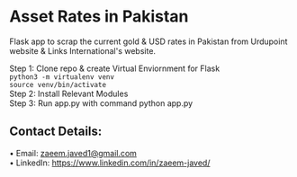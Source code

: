 # Asset Rates in Pakistan
Flask app to scrap the current gold & USD rates in Pakistan from Urdupoint website & Links International's website.

Step 1: Clone repo & create Virtual Enviornment for Flask  
```python3 -m virtualenv venv```  
```source venv/bin/activate```  
Step 2: Install Relevant Modules  
Step 3: Run app.py with command python app.py  

## Contact Details:  
• Email: zaeem.javed1@gmail.com  
• LinkedIn: https://www.linkedin.com/in/zaeem-javed/

